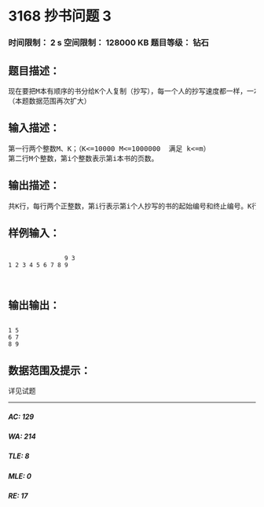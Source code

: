 # 3168 抄书问题 3   
### 时间限制： 2 s     空间限制： 128000 KB     题目等级： 钻石  
## 题目描述：  

<pre>
现在要把M本有顺序的书分给K个人复制（抄写），每一个人的抄写速度都一样，一本书不允许给两个（或以上）的人抄写，分给每一个人的书，必 须是连续的，比 如不能把第一、第三、第四本数给同一个人抄写。现在请你设计一种方案，使得复制时间最短。复制时间为抄写页数最多的人用去的时间。
（本题数据范围再次扩大）
</pre>
  
  
## 输入描述：  

<pre>
第一行两个整数M、K；（K<=10000 M<=1000000  满足 k<=m）
第二行M个整数，第i个整数表示第i本书的页数。
</pre>
  
  
## 输出描述：  

<pre>
共K行，每行两个正整数，第i行表示第i个人抄写的书的起始编号和终止编号。K行的起始编号应该从小到大排列，如果有多解，则尽可能让前面的人少抄写。
</pre>
  
  
## 样例输入：  

<pre><code>
                9 3  
1 2 3 4 5 6 7 8 9  
  

</code></pre>
  
  
## 输出输出：  

<pre><code>
1 5
6 7
8 9
</code></pre>
  
  
## 数据范围及提示：  

<pre>
详见试题
</pre>
  
  
***  

##### AC: 129  
##### WA: 214  
##### TLE: 8  
##### MLE: 0  
##### RE: 17  
